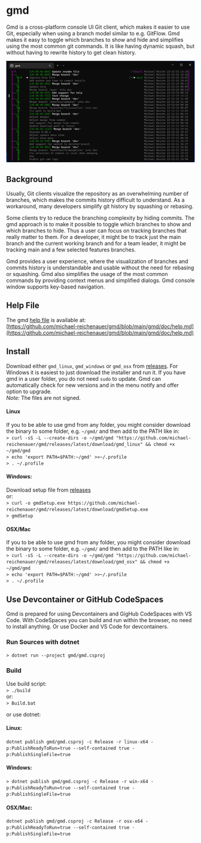 # gmd

Gmd is a cross-platform console UI Git client, which makes it easier to use Git, especially when using a branch model similar to e.g. GitFlow. Gmd makes it easy to toggle which branches to show and hide and simplifies using the most common git commands. It is like having dynamic squash, but without having to rewrite history to get clean history.

<img src="gmd/doc/Animation.gif" width="860">

## Background

Usually, Git clients visualize the repository as an overwhelming number of branches, which makes the commits history difficult to understand. As a workaround, many developers simplify git history by squashing or rebasing.

Some clients try to reduce the branching complexity by hiding commits. The gmd approach is to make it possible to toggle which branches to show and which branches to hide. Thus a user can focus on tracking branches that really matter to them. For a developer, it might be to track just the main branch and the current working branch and for a team leader, it might be tracking main and a few selected features branches.

Gmd provides a user experience, where the visualization of branches and commits history is understandable and usable without the need for rebasing or squashing. Gmd also simplifies the usage of the most common commands by providing context menus and simplified dialogs. Gmd console window supports key-based navigation.

## Help File
The gmd [help file](https://github.com/michael-reichenauer/gmd/blob/main/gmd/doc/help.md) is available at:\
[https://github.com/michael-reichenauer/gmd/blob/main/gmd/doc/help.md](https://github.com/michael-reichenauer/gmd/blob/main/gmd/doc/help.md)

## Install
Download either `gmd_linux`, `gmd_windows` or `gmd_osx` from [releases](https://github.com/michael-reichenauer/gmd/releases). For Windows it is easiest to just download the installer and run it. If you have gmd in a user folder, you do not need `sudo` to update. Gmd can automatically check for new versions and in the menu notify and offer option to upgrade.\
*Note:* The files are not signed.

#### Linux
If you to be able to use gmd from any folder, you might consider download the binary to some
folder, e.g. `~/gmd/` and then add to the PATH like in:\
`> curl -sS -L --create-dirs -o ~/gmd/gmd "https://github.com/michael-reichenauer/gmd/releases/latest/download/gmd_linux" && chmod +x ~/gmd/gmd`\
`> echo 'export PATH=$PATH:~/gmd' >>~/.profile`  
`> . ~/.profile`  

#### Windows:
Download setup file from [releases](https://github.com/michael-reichenauer/gmd/releases)  
or:\
`> curl -o gmdSetup.exe https://github.com/michael-reichenauer/gmd/releases/latest/download/gmdSetup.exe`\
`> gmdSetup`  

#### OSX/Mac
If you to be able to use gmd from any folder, you might consider download the binary to some
folder, e.g. `~/gmd/` and then add to the PATH like in:\
`> curl -sS -L --create-dirs -o ~/gmd/gmd "https://github.com/michael-reichenauer/gmd/releases/latest/download/gmd_osx" && chmod +x ~/gmd/gmd`\
`> echo 'export PATH=$PATH:~/gmd' >>~/.profile`\
`> . ~/.profile`  

## Use Devcontainer or GitHub CodeSpaces
Gmd is prepared for using Devcontainers and GigHub CodeSpaces with VS Code. With CodeSpaces you can
build and run within the browser, no need to install anything. Or use Docker and VS Code for devcontainers.

### Run Sources with dotnet
`> dotnet run --project gmd/gmd.csproj`

### Build
Use build script:  
`> ./build`  
or:    
 `> Build.bat`

or use dotnet:  

#### Linux:  
`dotnet publish gmd/gmd.csproj -c Release -r linux-x64 -p:PublishReadyToRun=true --self-contained true -p:PublishSingleFile=true`  

#### Windows:  
`> dotnet publish gmd/gmd.csproj -c Release -r win-x64 -p:PublishReadyToRun=true --self-contained true -p:PublishSingleFile=true`  

#### OSX/Mac:  
`dotnet publish gmd/gmd.csproj -c Release -r osx-x64 -p:PublishReadyToRun=true --self-contained true -p:PublishSingleFile=true`

